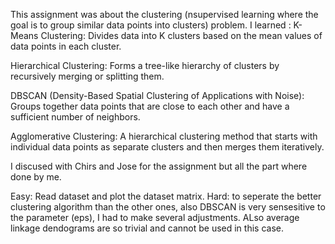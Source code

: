 This assignment was about the clustering (nsupervised learning where the goal is to group similar data points into clusters) problem.
I learned : 
K-Means Clustering: Divides data into K clusters based on the mean values of data points in each cluster.

Hierarchical Clustering: Forms a tree-like hierarchy of clusters by recursively merging or splitting them.

DBSCAN (Density-Based Spatial Clustering of Applications with Noise): Groups together data points that are close to each other and have a sufficient number of neighbors.

Agglomerative Clustering: A hierarchical clustering method that starts with individual data points as separate clusters and then merges them iteratively.


I discused with Chirs and Jose for the assignment but all the part where done by me.

Easy: Read dataset and plot the dataset matrix.
Hard: to seperate the better clustering algorithm than the other ones, also DBSCAN is very sensesitive to the parameter (eps), I had to make several adjustments. ALso average linkage 
  dendograms are so trivial and cannot be used in this case.
